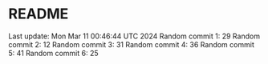# README

Last update: Mon Mar 11 00:46:44 UTC 2024
Random commit 1: 29
Random commit 2: 12
Random commit 3: 31
Random commit 4: 36
Random commit 5: 41
Random commit 6: 25
